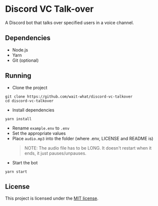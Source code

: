 # Discord VC Talk-over
A Discord bot that talks over specified users in a voice channel.

## Dependencies
- Node.js
- Yarn
- Git (optional)

## Running
- Clone the project
```
git clone https://github.com/wait-what/discord-vc-talkover
cd discord-vc-talkover
```
- Install dependencies
```
yarn install
```
- Rename `example.env` to `.env`
- Set the appropriate values
- Place `audio.mp3` into the folder (where .env, LICENSE and README is)
    > NOTE: The audio file has to be LONG. It doesn't restart when it ends, it just pauses/unpauses.
- Start the bot
```
yarn start
```

## License
This project is licensed under the [MIT license](./LICENSE).